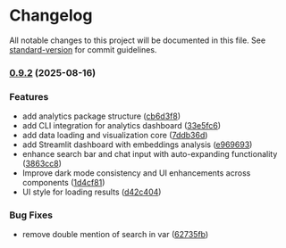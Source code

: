 # Changelog

All notable changes to this project will be documented in this file. See [standard-version](https://github.com/conventional-changelog/standard-version) for commit guidelines.

### [0.9.2](https://github.com/justmeloic/from-first-principles/compare/v0.9.1...v0.9.2) (2025-08-16)


### Features

* add analytics package structure ([cb6d3f8](https://github.com/justmeloic/from-first-principles/commit/cb6d3f88d82c4fb57ef998955bf59a0e89731759))
* add CLI integration for analytics dashboard ([33e5fc6](https://github.com/justmeloic/from-first-principles/commit/33e5fc6802086871996f0fa929b83075fdf14943))
* add data loading and visualization core ([7ddb36d](https://github.com/justmeloic/from-first-principles/commit/7ddb36d4438e529eaeac8fc02c56390a19bd7983))
* add Streamlit dashboard with embeddings analysis ([e969693](https://github.com/justmeloic/from-first-principles/commit/e96969312f9495401e7a6b0b5cff7faf44ec7a34))
* enhance search bar and chat input with auto-expanding functionality ([3863cc8](https://github.com/justmeloic/from-first-principles/commit/3863cc84155806768af3841665611a5fb8158bc7))
* Improve dark mode consistency and UI enhancements across components ([1d4cf81](https://github.com/justmeloic/from-first-principles/commit/1d4cf81cfad711d8685704dbbe0f777513709890))
* UI style for loading results ([d42c404](https://github.com/justmeloic/from-first-principles/commit/d42c4042a87896aa78a4cce1f40a4e3af63bd115))


### Bug Fixes

* remove double mention of search in var ([62735fb](https://github.com/justmeloic/from-first-principles/commit/62735fb1f6cd85f0a728adc8285286ab165f4f7e))
